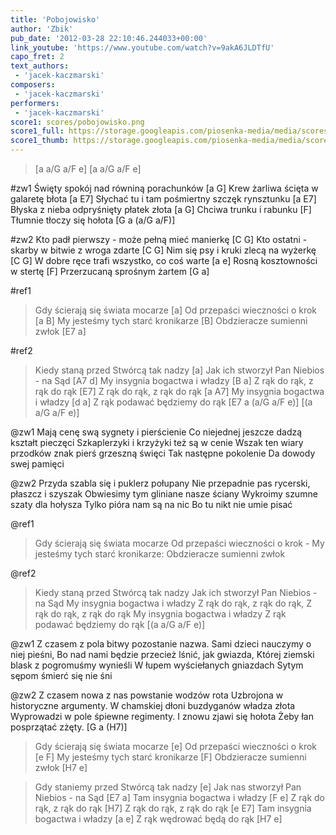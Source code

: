```yaml
---
title: 'Pobojowisko'
author: 'Zbik'
pub_date: '2012-03-28 22:10:46.244033+00:00'
link_youtube: 'https://www.youtube.com/watch?v=9akA6JLDTfU'
capo_fret: 2
text_authors:
 - 'jacek-kaczmarski'
composers:
 - 'jacek-kaczmarski'
performers:
 - 'jacek-kaczmarski'
score1: scores/pobojowisko.png
score1_full: https://storage.googleapis.com/piosenka-media/media/scores/pobojowisko.png
score1_thumb: https://storage.googleapis.com/piosenka-media/media/scores/pobojowisko.png.180x0_q85_upscale.jpg
---
```


> [a a/G a/F e]
> [a a/G a/F e]

#zw1
Święty spokój nad równiną porachunków [a G]
Krew żarliwa ścięta w galaretę błota [a E7]
Słychać tu i tam pośmiertny szczęk rynsztunku [a E7]
Błyska z nieba odpryśnięty płatek złota [a G]
Chciwa trunku i rabunku [F]
Tłumnie tłoczy się hołota [G a (a/G a/F)]

#zw2
Kto padł pierwszy - może pełną mieć manierkę [C G]
Kto ostatni - skarby w bitwie z wroga zdarte [C G]
Nim się psy i kruki zlecą na wyżerkę [C G]
W dobre ręce trafi wszystko, co coś warte [a e]
Rosną kosztowności w stertę [F]
Przerzucaną sprośnym żartem [G a]

#ref1
>Gdy ścierają się świata mocarze [a]
>Od przepaści wieczności o krok [a B]
>My jesteśmy tych starć kronikarze [B]
>Obdzieracze sumienni zwłok [E7 a]

#ref2
>Kiedy staną przed Stwórcą tak nadzy [a]
>Jak ich stworzył Pan Niebios - na Sąd [A7 d]
>My insygnia bogactwa i władzy [B a]
>Z rąk do rąk, z rąk do rąk [E7]
>Z rąk do rąk, z rąk do rąk [a A7]
>My insygnia bogactwa i władzy [d a]
>Z rąk podawać będziemy do rąk [E7 a (a/G a/F e)]
> [(a a/G a/F e)]

@zw1
Mają cenę swą sygnety i pierścienie
Co niejednej jeszcze dadzą kształt pieczęci
Szkaplerzyki i krzyżyki też są w cenie
Wszak ten wiary przodków znak pierś grzeszną święci
Tak następne pokolenie
Da dowody swej pamięci

@zw2
Przyda szabla się i puklerz połupany
Nie przepadnie pas rycerski, płaszcz i szyszak
Obwiesimy tym gliniane nasze ściany
Wykroimy szumne szaty dla hołysza
Tylko pióra nam są na nic
Bo tu nikt nie umie pisać

@ref1
>Gdy ścierają się świata mocarze
>Od przepaści wieczności o krok -
>My jesteśmy tych starć kronikarze:
>Obdzieracze sumienni zwłok

@ref2
>Kiedy staną przed Stwórcą tak nadzy
>Jak ich stworzył Pan Niebios - na Sąd
>My insygnia bogactwa i władzy
>Z rąk do rąk, z rąk do rąk,
>Z rąk do rąk, z rąk do rąk
>My insygnia bogactwa i władzy
>Z rąk podawać będziemy do rąk
> [(a a/G a/F e)]

@zw1
Z czasem z pola bitwy pozostanie nazwa.
Sami dzieci nauczymy o niej pieśni,
Bo nad nami będzie przecież lśnić, jak gwiazda,
Której ziemski blask z pogromuśmy wynieśli
W łupem wyściełanych gniazdach
Sytym sępom śmierć się nie śni

@zw2
Z czasem nowa z nas powstanie wodzów rota
Uzbrojona w historyczne argumenty.
W chamskiej dłoni buzdyganów władza złota
Wyprowadzi w pole śpiewne regimenty.
I znowu zjawi się hołota
Żeby łan posprzątać zżęty. [G a (H7)]

>Gdy ścierają się świata mocarze [e]
>Od przepaści wieczności o krok [e F]
>My jesteśmy tych starć kronikarze [F]
>Obdzieracze sumienni zwłok [H7 e]

>Gdy staniemy przed Stwórcą tak nadzy [e]
>Jak nas stworzył Pan Niebios - na Sąd [E7 a]
>Tam insygnia bogactwa i władzy [F e]
>Z rąk do rąk, z rąk do rąk [H7]
>Z rąk do rąk, z rąk do rąk  [e E7]
>Tam insygnia bogactwa i władzy [a e]
>Z rąk wędrować będą do rąk [H7 e]